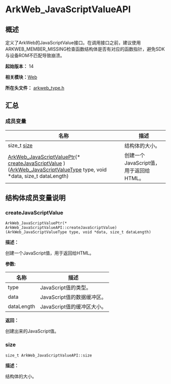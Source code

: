 # ArkWeb_JavaScriptValueAPI


## 概述

定义了ArkWeb的JavaScriptValue接口。在调用接口之前，建议使用ARKWEB_MEMBER_MISSING检查函数结构体是否有对应的函数指针，避免SDK与设备ROM不匹配导致崩溃。

**起始版本：** 14

**相关模块：**[Web](_web.md)

**所在头文件：** [arkweb_type.h](arkweb__type_8h.md)

## 汇总


### 成员变量

| 名称 | 描述 | 
| -------- | -------- |
| size_t [size](#size) | 结构体的大小。  | 
| [ArkWeb_JavaScriptValuePtr](_web.md#arkweb_javascriptvalueptr)(\* [createJavaScriptValue](#createjavascriptvalue) )([ArkWeb_JavaScriptValueType](_web.md#arkweb_javascriptvaluetype) type, void \*data, size_t dataLength) | 创建一个JavaScript值，用于返回给HTML。  | 


## 结构体成员变量说明


### createJavaScriptValue

```
ArkWeb_JavaScriptValuePtr(* ArkWeb_JavaScriptValueAPI::createJavaScriptValue) (ArkWeb_JavaScriptValueType type, void *data, size_t dataLength)
```
**描述：**

创建一个JavaScript值，用于返回给HTML。

**参数:**

| 名称 | 描述 | 
| -------- | -------- |
| type | JavaScript值的类型。  | 
| data | JavaScript值的数据缓冲区。  | 
| dataLength | JavaScript值的缓冲区大小。  | 

**返回：**

创建出来的JavaScript值。


### size

```
size_t ArkWeb_JavaScriptValueAPI::size
```
**描述：**

结构体的大小。
